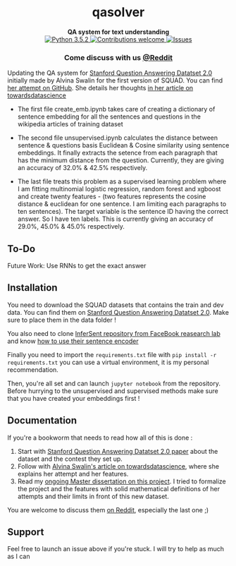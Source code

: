 <h1 align="center">qasolver</h1> 
<div align="center">
  <strong>QA system for text understanding</strong>
</div>

<div align="center">
  <!-- Stability -->
  <a href="https://img.shields.io/badge/python-3.5.2-yellow.svg">
    <img src="https://img.shields.io/badge/python-3.5.2-yellow.svg"
      alt="Python 3.5.2" />
  </a>  <a href="https://img.shields.io/badge/contributions-welcome-orange.svg">
    <img src="https://img.shields.io/badge/contributions-welcome-orange.svg"
      alt="Contributions welcome" />
  </a>
  <a href="https://github.com/antoinecomp/qasolver/issues">
    <img src="https://img.shields.io/github/issues/anfederico/Clairvoyant.svg"
      alt="Issues" />
  </a>
</div>
<div align="center">
  <h3>
	Come discuss with us 
    <a href="https://www.reddit.com/r/Moodbot/">
      @Reddit
    </a>
  </h3>
</div>


Updating the QA system for [Stanford Question Answering Datatset 2.0](https://rajpurkar.github.io/SQuAD-explorer/) initially made by Alvina Swalin for the first version of SQUAD. You can find [her attempt on GitHub](https://github.com/aswalin/SQuAD). She details her thoughts [in her article on towardsdatascience](https://towardsdatascience.com/building-a-question-answering-system-part-1-9388aadff507)

 - The first file create_emb.ipynb takes care of creating a dictionary of sentence embedding for all the sentences and questions in the wikipedia articles of training dataset

 - The second file unsupervised.ipynb calculates the distance between sentence & questions basis Euclidean & Cosine similarity using sentence embeddings. It finally extracts the setence from each paragraph that has the minimum distance from the question. Currently, they are giving an accuracy of 32.0% & 42.5% respectively.

 - The last file treats this problem as a supervised learning problem where I am fitting multinomial logistic regression, random forest and xgboost and create twenty features - (two features represents the cosine distance & euclidean for one sentence. I am limiting each paragraphs to ten sentences). The target variable is the sentence ID having the correct answer. So I have ten labels. This is currently giving an accuracy of 29.0%, 45.0% & 45.0% respectively.

## To-Do
Future Work: Use RNNs to get the exact answer

## Installation

You need to download the SQUAD datasets that contains the train and dev data. You can find them on [Stanford Question Answering Datatset 2.0](https://rajpurkar.github.io/SQuAD-explorer/). Make sure to place them in the data folder !

You also need to clone [InferSent repository from FaceBook reasearch lab](https://github.com/facebookresearch/InferSent) and know [how to use their sentence encoder](https://github.com/facebookresearch/InferSent#use-our-sentence-encoder)

Finally you need to import the `requirements.txt` file with `pip install -r requirements.txt` you can use a virtual environment, it is my personal recommendation.

Then, you're all set and can launch `jupyter notebook` from the repository. Before hurrying to the unsupervised and supervised methods make sure that you have created your embeddings first !

## Documentation 

If you're a bookworm that needs to read how all of this is done :

 1. Start with [Stanford Question Answering Datatset 2.0 paper](https://arxiv.org/pdf/1806.03822.pdf) about the dataset and the contest they set up.
 2. Follow with [Alvina Swalin's article on towardsdatascience](https://towardsdatascience.com/building-a-question-answering-system-part-1-9388aadff507), where she explains her attempt and her features.
 3. Read my [ongoing Master dissertation on this project](https://www.overleaf.com/read/xgkqdjfswtgz). I tried to formalize the project and the features with solid mathematical definitions of her attempts and their limits in front of this new dataset.

You are welcome to discuss them [on Reddit](https://www.reddit.com/r/Moodbot/), especially the last one ;)
## Support

Feel free to launch an issue above if you're stuck. I will try to help as much as I can
